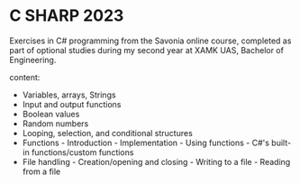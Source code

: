# C SHARP 2023

Exercises in C# programming from the Savonia online course, completed as part of optional studies during my second year at XAMK UAS, Bachelor of Engineering.


content:
+ Variables, arrays, Strings
+ Input and output functions
+ Boolean values
+ Random numbers
+ Looping, selection, and conditional structures
+ Functions - Introduction - Implementation - Using functions - C#'s built-in functions/custom functions
+ File handling - Creation/opening and closing - Writing to a file - Reading from a file

